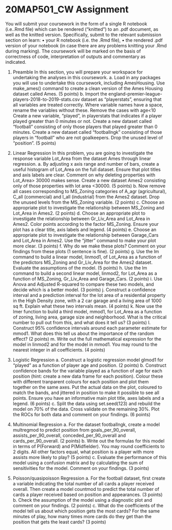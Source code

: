# 20MAP501_CW Assignment


You will submit your coursework in the form of a single R notebook (i.e..Rmd file) which can be rendered (“knitted”) to an .pdf document, as well as the knitted version. Specifically, submit to the relevant submission section on learn:
• your R notebook (i.e. the .Rmd file),
• the rendered .pdf version of your notebook (in case there are any problems knitting your .Rmd during marking).
The coursework will be marked on the basis of correctness of code, interpretation of outputs and commentary
as indicated.


1. Preamble
In this section, you will prepare your workspace for undertaking the analyses in this coursework.
a. Load in any packages you will use to undertake this coursework, including AmesHousing. Use
make_ames() command to create a clean version of the Ames Housing dataset called Ames. (5 points)
b. Import the england-premier-league-players-2018-to-2019-stats.csv dataset as “playerstats”, ensuring
that all variables are treated correctly. Where variable names have a space, rename the variables
without these. Remove the cases with age<10 Create a new variable, “played”, in playerstats that
indicates if a player played greater than 0 minutes or not. Create a new dataset called “football”
consisting of only those players that played greater than 0 minutes. Create a new dataset called
“footballngk” consisting of those players in “football” who are not goalkeepers. Drop the unused level
of “position”. (5 points)


2. Linear Regression
In this problem, you are going to investigate the response variable Lot_Area from the dataset Ames through
linear regression.
a. By adjusting x axis range and number of bars, create a useful histogram of Lot_Area on the full
dataset. Ensure that plot titles and axis labels are clear. Comment on why deleting properties with
Lot_Area> 30000 makes sense. Create a new dataset Ames2 consisting only of those properties with
lot area <30000. (5 points)
b. Now remove all cases corresponding to MS_Zoning categories of A_agr (agricultural), C_all (commercial) and I_all (industrial) from the Ames2 dataset. Drop the unused levels from the MS_Zoning
variable. (2 points)
c. Choose an appropriate plot to investigate the relationship between MS_Zoning and Lot_Area in
Ames2. (2 points)
d. Choose an appropriate plot to investigate the relationship between Gr_Liv_Area and Lot_Area in
Ames2. Color points according to the factor MS_Zoning. Ensure your plot has a clear title, axis labels
and legend. (4 points)
e. Choose an appropriate plot to investigate the relationship between Garage_Cars and Lot_Area in
Ames2. Use the “jitter” command to make your plot more clear. (3 points)
f. Why do we make these plots? Comment on your findings from these plots (1 sentence is fine). (2
points)
g. Use the lm command to build a linear model, linmod1, of Lot_Area as a function of the predictors
MS_Zoning and Gr_Liv_Area for the Ames2 dataset. Evaluate the assumptions of the model. (5
points)
h. Use the lm command to build a second linear model, linmod2, for Lot_Area as a function of
MS_Zoning, Gr_Liv_Area and Garage_Cars. (2 points)
i. Use Anova and Adjusted R-squared to compare these two models, and decide which is a better model.
(3 points)
j. Construct a confidence interval and a prediction interval for the lot area of a residential property in
the High Density zone, with a 2 car garage and a living area of 1000 sq ft. Explain what these two
intervals mean. (4 points)
k. Now use the lmer function to build a third model, mmod1, for Lot_Area as a function of zoning, living
area, garage size and neighborhood. What is the critical number to pull out from this, and what does
it tell us? (3 points)
l. Construct 95% confidence intervals around each parameter estimate for mmod1. What does this tell
us about the importance of the random effect? (2 points)
m. Write out the full mathematical expression for the model in linmod2 and for the model in mmod1.
You may round to the nearest integer in all coefficients. (4 points)


3. Logistic Regression
a. Construct a logistic regression model glmod1 for “played” as a function of player age and position. (2
points)
b. Construct confidence bands for the variable played as a function of age for each position (hint: create
a new data frame for each position). Colour these with different tranparent colours for each position
and plot them together on the same axes. Put the actual data on the plot, coloured to match the
bands, and jittered in position to make it possible to see all points. Ensure you have an informative
main plot title, axes labels and a legend. (6 points)
c. Split the data using set.seed(123) and rebuild the model on 70% of the data. Cross validate on the
remaining 30%. Plot the ROCs for both data and comment on your findings. (6 points)


4. Multinomial Regression
a. For the dataset footballngk, create a model multregmod to predict position from goals_per_90_overall,
assists_per_90_overall, conceded_per_90_overall and cards_per_90_overall. (2 points)
b. Write out the formulas for this model in terms of P(Forward) and P(Midfielder). You may round
coefficients to 2 digits. All other factors equal, what position is a player with more assists more likely
to play? (5 points)
c. Evaluate the performance of this model using a confusion matrix and by calculating the sum of sensitivities for the model. Comment on your findings. (3 points)


5. Poisson/quasipoisson Regression
a. For the football dataset, first create a variable indicating the total number of all cards a player received
overall. Then create a model countmod to predict the total number of cards a player received based
on position and appearances. (3 points)
b. Check the assumption of the model using a diagnostic plot and comment on your findings. (2 points)
c. What do the coefficients of the model tell us about which position gets the most cards? For the same
minutes of play, how many times more cards do they get than the position that gets the least cards?
(3 points)
